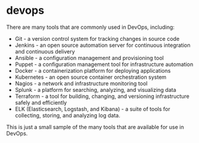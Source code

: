 # devops

There are many tools that are commonly used in DevOps, including:

- Git - a version control system for tracking changes in source code
- Jenkins - an open source automation server for continuous integration and continuous delivery
- Ansible - a configuration management and provisioning tool
- Puppet - a configuration management tool for infrastructure automation
- Docker - a containerization platform for deploying applications
- Kubernetes - an open source container orchestration system
- Nagios - a network and infrastructure monitoring tool
- Splunk - a platform for searching, analyzing, and visualizing data
- Terraform - a tool for building, changing, and versioning infrastructure safely and efficiently
- ELK (Elasticsearch, Logstash, and Kibana) - a suite of tools for collecting, storing, and  analyzing log data.

This is just a small sample of the many tools that are available for use in DevOps.
